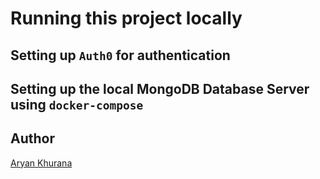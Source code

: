 # Running this project locally

## Setting up `Auth0` for authentication

## Setting up the local MongoDB Database Server using `docker-compose`

## Author

[Aryan Khurana](https://www.github.com/AryanK1511)
